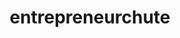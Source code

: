 ---
title: entrepreneurchute
category: project
description: "The latest and greatest technology to connect aspiring entrepreneurs and experienced mentors."
logo: "/assets/entrepreneurchute.png"
layout: post
buttons:
  - title: "Source Code"
    url: https://github.com/chrisevans9629/entrepreneurchute
---